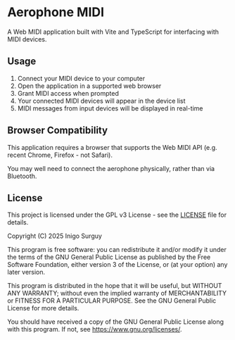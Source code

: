 # Aerophone MIDI

A Web MIDI application built with Vite and TypeScript for interfacing with MIDI devices.

## Usage

1. Connect your MIDI device to your computer
2. Open the application in a supported web browser
3. Grant MIDI access when prompted
4. Your connected MIDI devices will appear in the device list
5. MIDI messages from input devices will be displayed in real-time

## Browser Compatibility

This application requires a browser that supports the Web MIDI API (e.g. recent Chrome, Firefox - not Safari).

You may well need to connect the aerophone physically, rather than via Bluetooth.

## License

This project is licensed under the GPL v3 License - see the [LICENSE](LICENSE) file for details.

Copyright (C) 2025 Inigo Surguy

This program is free software: you can redistribute it and/or modify
it under the terms of the GNU General Public License as published by
the Free Software Foundation, either version 3 of the License, or
(at your option) any later version.

This program is distributed in the hope that it will be useful,
but WITHOUT ANY WARRANTY; without even the implied warranty of
MERCHANTABILITY or FITNESS FOR A PARTICULAR PURPOSE.  See the
GNU General Public License for more details.

You should have received a copy of the GNU General Public License
along with this program.  If not, see <https://www.gnu.org/licenses/>.